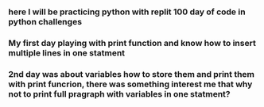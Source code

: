 ### here I will be practicing python with replit 100 day of code in python challenges
### My first day playing with print function and know how to insert multiple lines in one statment
### 2nd day was about variables how to store them and print them with print funcrion, there was something interest me that why not to print full pragraph with variables in one statment?